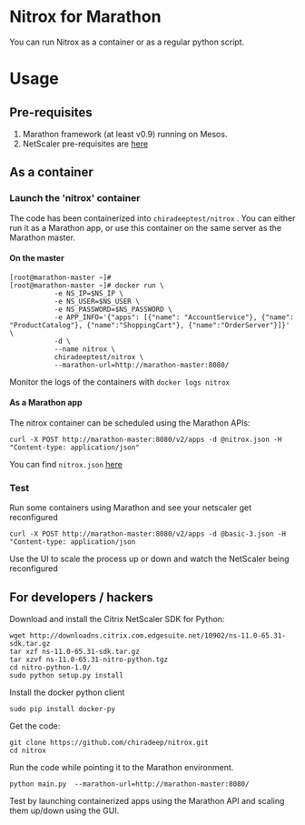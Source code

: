 # Nitrox for Marathon
You can run Nitrox as a container or as a regular python script.

# Usage
## Pre-requisites
1. Marathon framework (at least v0.9) running on Mesos.  
2. NetScaler pre-requisites are [here](../README.md)

## As a container
### Launch the 'nitrox' container 
The code has been containerized into `chiradeeptest/nitrox` . You can either run it as a Marathon app, or use this container on the same server as the Marathon master.

#### On the master
````
[root@marathon-master ~]# 
[root@marathon-master ~]# docker run \
           -e NS_IP=$NS_IP \
           -e NS_USER=$NS_USER \
           -e NS_PASSWORD=$NS_PASSWORD \
           -e APP_INFO='{"apps": [{"name": "AccountService"}, {"name": "ProductCatalog"}, {"name":"ShoppingCart"}, {"name":"OrderServer"}]}' \
           -d \
           --name nitrox \
           chiradeeptest/nitrox \
           --marathon-url=http://marathon-master:8080/
````
Monitor the logs of the containers with `docker logs nitrox`

#### As a Marathon app
The nitrox container can be scheduled using the Marathon APIs:

````
curl -X POST http://marathon-master:8080/v2/apps -d @nitrox.json -H "Content-type: application/json"
````

You can find `nitrox.json` [here](./nitrox.json)

### Test
Run some containers using Marathon and see your netscaler get reconfigured 

````
curl -X POST http://marathon-master:8080/v2/apps -d @basic-3.json -H "Content-type: application/json
````
Use the UI to scale the process up or down and watch the NetScaler being reconfigured



## For developers / hackers

Download and install the Citrix NetScaler SDK for Python:

```
wget http://downloadns.citrix.com.edgesuite.net/10902/ns-11.0-65.31-sdk.tar.gz
tar xzf ns-11.0-65.31-sdk.tar.gz
tar xzvf ns-11.0-65.31-nitro-python.tgz 
cd nitro-python-1.0/
sudo python setup.py install
```
Install the docker python client

````
sudo pip install docker-py
````

Get the code:

```
git clone https://github.com/chiradeep/nitrox.git
cd nitrox
```

Run the code while pointing it to the Marathon environment. 

```
python main.py  --marathon-url=http://marathon-master:8080/ 
```

Test by launching containerized apps using the Marathon API and scaling them up/down using the GUI.

